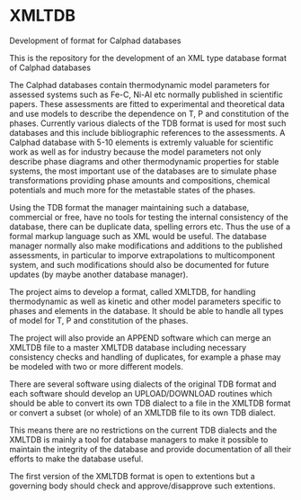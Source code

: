 # XMLTDB
Development of format for Calphad databases

This is the repository for the development of an XML type database format of Calphad databases

The Calphad databases contain thermodynamic model parameters for assessed systems such as Fe-C, Ni-Al etc normally published in scientific papers.  These assessments are fitted to experimental and theoretical data and use models to describe the dependence on T, P and constitution of the phases.  Currently various dialects of the TDB format is used for most such databases and this include bibliographic references to the assessments.  A Calphad database with 5-10 elements is extremly valuable for scientific work as well as for industry because the model parameters not only describe phase diagrams and other thermodynamic properties for stable systems, the most important use of the databases are to simulate phase transformations providing phase amounts and compositions, chemical potentials and much more for the metastable states of the phases.

Using the TDB format the manager maintaining such a database, commercial or free, have no tools for testing the internal consistency of the database, there can be duplicate data, spelling errors etc.  Thus the use of a formal markup language such as XML would be useful.  The database manager normally also make modifications and additions to the published assessments, in particular to imporve extrapolations to multicomponent system, and such modifications should also be documented for future updates (by maybe another database manager).

The project aims to develop a format, called XMLTDB, for handling thermodynamic as well as kinetic and other model parameters specific to phases and elements in the database.  It should be able to handle all types of model for T, P and constitution of the phases.

The project will also provide an APPEND software which can merge an XMLTDB file to a master XMLTDB database including necessary consistency checks and handling of duplicates, for example a phase may be modeled with two or more different models.

There are several software using dialects of the original TDB format and each software should develop an UPLOAD/DOWNLOAD routines which should be able to convert its own TDB dialect to a file in the XMLTDB format or convert a subset (or whole) of an XMLTDB file to its own TDB dialect.

This means there are no restrictions on the current TDB dialects and the XMLTDB is mainly a tool for database managers to make it possible to maintain the integrity of the database and provide documentation of all their efforts to make the database useful.

The first version of the XMLTDB format is open to extentions but a governing body should check and approve/disapprove such extentions.
